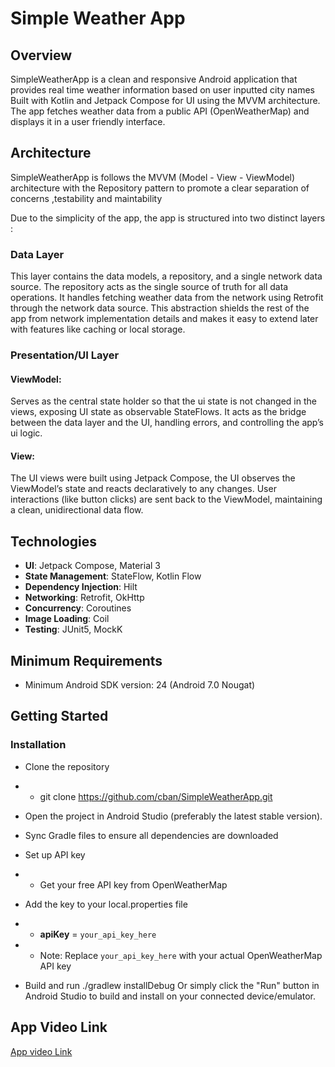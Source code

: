 
# Simple Weather App
## Overview
SimpleWeatherApp is a clean and responsive Android application that provides real time weather information based on user inputted city names
Built with Kotlin and Jetpack Compose for UI using the MVVM architecture. The app fetches weather data from a public API (OpenWeatherMap) and displays it in a user friendly interface.

## Architecture
SimpleWeatherApp is follows  the MVVM (Model - View - ViewModel) architecture  with the Repository pattern to promote a clear separation of concerns ,testability and maintability


Due to the simplicity of the app, the app is structured into two distinct layers :

### Data Layer
This layer contains the data models, a repository, and a single network data source. The repository acts as the single source of truth for all data operations.
It handles fetching weather data from the network using Retrofit through the network data source. 
This abstraction shields the rest of the app from network implementation details and makes it easy to extend later with features like caching or local storage.

###  Presentation/UI Layer
#### ViewModel:
 Serves as the central state holder so that the ui state is not changed in the views, exposing UI state as observable StateFlows. It acts as the bridge between the data layer and the UI, handling errors, and controlling the app’s ui logic.

#### View: 
The UI views were built  using Jetpack Compose, the UI observes the ViewModel’s state and reacts declaratively to any changes. User interactions (like button clicks) are sent back to the ViewModel, maintaining a clean, unidirectional data flow.

## Technologies

- **UI**: Jetpack Compose, Material 3
- **State Management**: StateFlow, Kotlin Flow
- **Dependency Injection**: Hilt
- **Networking**: Retrofit, OkHttp
- **Concurrency**: Coroutines
- **Image Loading**: Coil
- **Testing**: JUnit5, MockK
## Minimum Requirements
- Minimum Android SDK version: 24 (Android 7.0 Nougat)

## Getting Started

### Installation
- Clone the repository

- - git clone https://github.com/cban/SimpleWeatherApp.git


- Open the project in Android Studio (preferably the latest stable version).
- Sync Gradle files to ensure all dependencies are downloaded
- Set up API key
 - - Get your free API key from OpenWeatherMap
- Add the key to your local.properties file
- - **apiKey** = ``your_api_key_here``
- - Note: Replace ``your_api_key_here`` with your actual OpenWeatherMap API key

- Build and run
./gradlew installDebug
Or simply click the "Run" button in Android Studio to build and install on your connected device/emulator.
## App Video Link 
[App video Link](https://github.com/cban/SimpleWeatherApp/blob/main/Screen_recording_20250812_135005.mp4)


